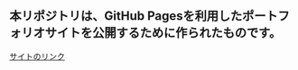 ## 本リポジトリは、GitHub Pagesを利用したポートフォリオサイトを公開するために作られたものです。
[サイトのリンク](https://solstice-developer.github.io/self-introduction/)